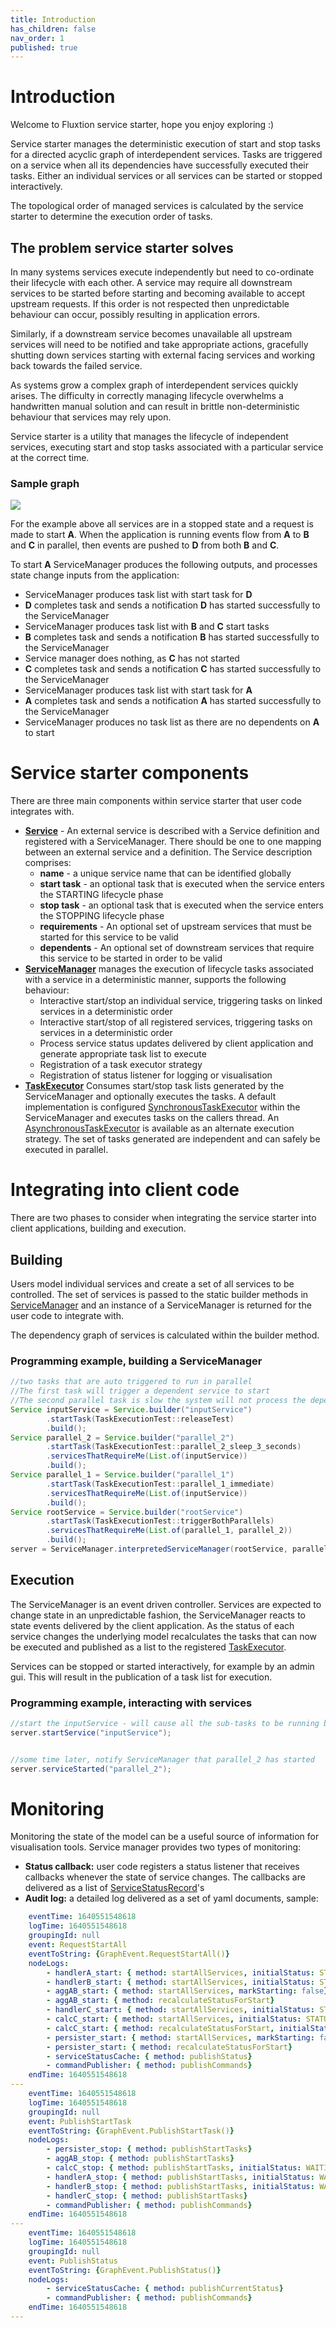 ```yaml
---
title: Introduction
has_children: false
nav_order: 1
published: true
---
```


# Introduction
Welcome to Fluxtion service starter, hope you enjoy exploring :)

Service starter manages the deterministic execution of start and stop tasks for a directed acyclic graph of interdependent services. 
Tasks are triggered on a service when all its dependencies have successfully executed their tasks. Either an individual
services or all services can be started or stopped interactively. 

The topological order of managed services is calculated by the service starter to determine the execution order of tasks.

## The problem service starter solves
In many systems services execute independently but need to co-ordinate their lifecycle with each other. A service
may require all downstream services to be started before starting and becoming available to accept upstream requests. If
this order is not respected then unpredictable behaviour can occur, possibly resulting in application errors. 

Similarly, if a downstream service becomes unavailable all upstream services will need to be notified and take appropriate
actions, gracefully shutting down services starting with external facing services and working back towards the failed
service.

As systems grow a complex graph of interdependent services quickly arises. The difficulty in correctly managing
lifecycle overwhelms a handwritten manual solution and can result in brittle non-deterministic behaviour that services 
may rely upon. 

Service starter is a utility that manages the lifecycle of independent services, executing start and stop tasks 
associated with a particular service at the correct time.

### Sample graph
![](images/GraphExample1.png)

For the example above all services are in a stopped state and a request is made to start **A**. When the application is  running 
events flow from **A** to **B** and **C** in parallel, then events are pushed to **D** from both **B** and **C**. 

To start **A** ServiceManager produces the following outputs, and processes state change inputs from the application:

- ServiceManager produces task list with start task for **D**
- **D** completes task and sends a notification **D** has started successfully to the ServiceManager
- ServiceManager produces task list with **B** and **C** start tasks
- **B** completes task and sends a notification **B** has started successfully to the ServiceManager
- Service manager does nothing, as **C** has not started
- **C** completes task and sends a notification **C** has started successfully to the ServiceManager
- ServiceManager produces task list with start task for **A**
- **A** completes task and sends a notification **A** has started successfully to the ServiceManager
- ServiceManager produces no task list as there are no dependents on **A** to start


# Service starter components
There are three main components within service starter that user code integrates with.
- **[Service](https://github.com/gregv12/fluxtion-service-starter/blob/master/src/main/java/com/fluxtion/example/servicestater/Service.java#L20)** - 
  An external service is described with a Service definition and registered with a ServiceManager. There should be one 
to one mapping between an external service and a definition. The Service description comprises:
    - **name** - a unique service name that can be identified globally
    - **start task** - an optional task that is executed when the service enters the STARTING lifecycle phase
    - **stop task** - an optional task that is executed when the service enters the STOPPING lifecycle phase
    - **requirements** - An optional set of upstream services that must be started for this service to be valid 
    - **dependents** - An optional set of downstream services that require this service to be started in order to be valid
- **[ServiceManager](//github.com/gregv12/fluxtion-service-starter/blob/master/src/main/java/com/fluxtion/example/servicestater/ServiceManager.java)**
  manages the execution of lifecycle tasks associated with a service in a deterministic manner, supports the following behaviour:
    - Interactive start/stop an individual service, triggering tasks on linked services in a deterministic order
    - Interactive start/stop of all registered services, triggering tasks on services in a deterministic order
    - Process service status updates delivered by client application and generate appropriate task list to execute 
    - Registration of a task executor strategy
    - Registration of status listener for logging or visualisation
- **[TaskExecutor](https://github.com/gregv12/fluxtion-service-starter/blob/master/src/main/java/com/fluxtion/example/servicestater/TaskWrapper.java#L37)** 
  Consumes start/stop task lists generated by the ServiceManager and optionally executes the tasks. A default implementation
  is configured [SynchronousTaskExecutor](https://github.com/gregv12/fluxtion-service-starter/blob/master/src/main/java/com/fluxtion/example/servicestater/helpers/SynchronousTaskExecutor.java)
  within the ServiceManager and executes tasks on the callers thread. An [AsynchronousTaskExecutor](https://github.com/gregv12/fluxtion-service-starter/blob/master/src/main/java/com/fluxtion/example/servicestater/helpers/ASynchronousTaskExecutor.java)
  is available as an alternate execution strategy. The set of tasks generated are independent and can safely be executed in
  parallel.

# Integrating into client code
There are two phases to consider when integrating the service starter into client applications, building and execution.

## Building
Users model individual services and create a set of all services to be controlled. The set of services is passed to the static builder methods in 
[ServiceManager](//github.com/gregv12/fluxtion-service-starter/blob/master/src/main/java/com/fluxtion/example/servicestater/ServiceManager.java)
  and an instance of a ServiceManager is returned for the user code to integrate with. 

The dependency graph of services is calculated within the builder method.

### Programming example, building a ServiceManager

```java
//two tasks that are auto triggered to run in parallel
//The first task will trigger a dependent service to start
//The second parallel task is slow the system will not process the dependent start until both parallel tasks have completed
Service inputService = Service.builder("inputService")
        .startTask(TaskExecutionTest::releaseTest)
        .build();
Service parallel_2 = Service.builder("parallel_2")
        .startTask(TaskExecutionTest::parallel_2_sleep_3_seconds)
        .servicesThatRequireMe(List.of(inputService))
        .build();
Service parallel_1 = Service.builder("parallel_1")
        .startTask(TaskExecutionTest::parallel_1_immediate)
        .servicesThatRequireMe(List.of(inputService))
        .build();
Service rootService = Service.builder("rootService")
        .startTask(TaskExecutionTest::triggerBothParallels)
        .servicesThatRequireMe(List.of(parallel_1, parallel_2))
        .build();
server = ServiceManager.interpretedServiceManager(rootService, parallel_1, parallel_2, inputService);
```

## Execution
The ServiceManager is an event driven controller. Services are expected to change state in an unpredictable fashion, the 
ServiceManager reacts to state events delivered by the client application. As the status of each service changes the underlying model
recalculates the tasks that can now be executed and published as a list to the
registered [TaskExecutor](https://github.com/gregv12/fluxtion-service-starter/blob/master/src/main/java/com/fluxtion/example/servicestater/TaskWrapper.java#L37).

Services can be stopped or started interactively, for example by an admin gui. This will result in the publication of a 
task list for execution.

### Programming example, interacting with services

```java
//start the inputService - will cause all the sub-tasks to be running before starting
server.startService("inputService");


//some time later, notify ServiceManager that parallel_2 has started
server.serviceStarted("parallel_2");
```

# Monitoring
Monitoring the state of the model can be a useful source of information for visualisation tools. Service manager provides
two types of monitoring:
- **Status callback:** user code registers a status listener that receives callbacks whenever the state of service changes. 
The callbacks are delivered as a list of 
[ServiceStatusRecord](//github.com/gregv12/fluxtion-service-starter/blob/master/src/main/java/com/fluxtion/example/servicestater/ServiceStatusRecord.java)'s
- **Audit log:** a detailed log delivered as a set of yaml documents, sample:

```yaml
    eventTime: 1640551548618
    logTime: 1640551548618
    groupingId: null
    event: RequestStartAll
    eventToString: {GraphEvent.RequestStartAll()}
    nodeLogs: 
        - handlerA_start: { method: startAllServices, initialStatus: STATUS_UNKNOWN, setStatus: WAITING_FOR_PARENTS_TO_START, markStarting: true}
        - handlerB_start: { method: startAllServices, initialStatus: STATUS_UNKNOWN, setStatus: WAITING_FOR_PARENTS_TO_START, markStarting: true}
        - aggAB_start: { method: startAllServices, markStarting: false}
        - aggAB_start: { method: recalculateStatusForStart}
        - handlerC_start: { method: startAllServices, initialStatus: STATUS_UNKNOWN, setStatus: WAITING_FOR_PARENTS_TO_START, markStarting: true}
        - calcC_start: { method: startAllServices, initialStatus: STATUS_UNKNOWN, setStatus: WAITING_FOR_PARENTS_TO_START, markStarting: true}
        - calcC_start: { method: recalculateStatusForStart, initialStatus: WAITING_FOR_PARENTS_TO_START, setStatus: WAITING_FOR_PARENTS_TO_START}
        - persister_start: { method: startAllServices, markStarting: false}
        - persister_start: { method: recalculateStatusForStart}
        - serviceStatusCache: { method: publishStatus}
        - commandPublisher: { method: publishCommands}
    endTime: 1640551548618
---
    eventTime: 1640551548618
    logTime: 1640551548618
    groupingId: null
    event: PublishStartTask
    eventToString: {GraphEvent.PublishStartTask()}
    nodeLogs: 
        - persister_stop: { method: publishStartTasks}
        - aggAB_stop: { method: publishStartTasks}
        - calcC_stop: { method: publishStartTasks, initialStatus: WAITING_FOR_PARENTS_TO_START, setStatus: STARTING}
        - handlerA_stop: { method: publishStartTasks, initialStatus: WAITING_FOR_PARENTS_TO_START, setStatus: STARTING}
        - handlerB_stop: { method: publishStartTasks, initialStatus: WAITING_FOR_PARENTS_TO_START, setStatus: STARTING}
        - handlerC_stop: { method: publishStartTasks}
        - commandPublisher: { method: publishCommands}
    endTime: 1640551548618 
---
    eventTime: 1640551548618
    logTime: 1640551548618
    groupingId: null
    event: PublishStatus
    eventToString: {GraphEvent.PublishStatus()}
    nodeLogs: 
        - serviceStatusCache: { method: publishCurrentStatus}
        - commandPublisher: { method: publishCommands}
    endTime: 1640551548618
---

```


